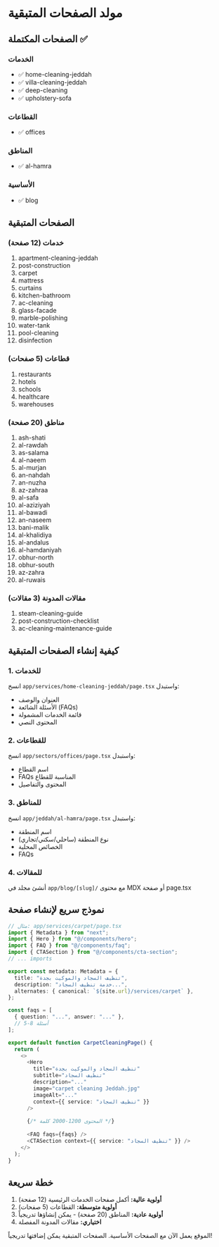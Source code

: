 # مولد الصفحات المتبقية

## الصفحات المكتملة ✅

### الخدمات
- ✅ home-cleaning-jeddah
- ✅ villa-cleaning-jeddah  
- ✅ deep-cleaning
- ✅ upholstery-sofa

### القطاعات
- ✅ offices

### المناطق
- ✅ al-hamra

### الأساسية
- ✅ blog

## الصفحات المتبقية

### خدمات (12 صفحة)
1. apartment-cleaning-jeddah
2. post-construction
3. carpet
4. mattress
5. curtains
6. kitchen-bathroom
7. ac-cleaning
8. glass-facade
9. marble-polishing
10. water-tank
11. pool-cleaning
12. disinfection

### قطاعات (5 صفحات)
1. restaurants
2. hotels
3. schools
4. healthcare
5. warehouses

### مناطق (20 صفحة)
1. ash-shati
2. al-rawdah
3. as-salama
4. al-naeem
5. al-murjan
6. an-nahdah
7. an-nuzha
8. az-zahraa
9. al-safa
10. al-aziziyah
11. al-bawadi
12. an-naseem
13. bani-malik
14. al-khalidiya
15. al-andalus
16. al-hamdaniyah
17. obhur-north
18. obhur-south
19. az-zahra
20. al-ruwais

### مقالات المدونة (3 مقالات)
1. steam-cleaning-guide
2. post-construction-checklist
3. ac-cleaning-maintenance-guide

## كيفية إنشاء الصفحات المتبقية

### 1. للخدمات
انسخ `app/services/home-cleaning-jeddah/page.tsx` واستبدل:
- العنوان والوصف
- الأسئلة الشائعة (FAQs)
- قائمة الخدمات المشمولة
- المحتوى النصي

### 2. للقطاعات  
انسخ `app/sectors/offices/page.tsx` واستبدل:
- اسم القطاع
- FAQs المناسبة للقطاع
- المحتوى والتفاصيل

### 3. للمناطق
انسخ `app/jeddah/al-hamra/page.tsx` واستبدل:
- اسم المنطقة
- نوع المنطقة (ساحلي/سكني/تجاري)
- الخصائص المحلية
- FAQs

### 4. للمقالات
أنشئ مجلد في `app/blog/[slug]/` مع محتوى MDX أو صفحة page.tsx

## نموذج سريع لإنشاء صفحة

```typescript
// مثال: app/services/carpet/page.tsx
import { Metadata } from "next";
import { Hero } from "@/components/hero";
import { FAQ } from "@/components/faq";
import { CTASection } from "@/components/cta-section";
// ... imports

export const metadata: Metadata = {
  title: "تنظيف السجاد والموكيت بجدة",
  description: "خدمة تنظيف السجاد...",
  alternates: { canonical: `${site.url}/services/carpet` },
};

const faqs = [
  { question: "...", answer: "..." },
  // 5-8 أسئلة
];

export default function CarpetCleaningPage() {
  return (
    <>
      <Hero 
        title="تنظيف السجاد والموكيت بجدة"
        subtitle="تنظيف السجاد"
        description="..."
        image="carpet cleaning Jeddah.jpg"
        imageAlt="..."
        context={{ service: "تنظيف السجاد" }}
      />
      
      {/* المحتوى 1200-2000 كلمة */}
      
      <FAQ faqs={faqs} />
      <CTASection context={{ service: "تنظيف السجاد" }} />
    </>
  );
}
```

## خطة سريعة

1. **أولوية عالية:** أكمل صفحات الخدمات الرئيسية (12 صفحة)
2. **أولوية متوسطة:** القطاعات (5 صفحات) 
3. **أولوية عادية:** المناطق (20 صفحة) - يمكن إنشاؤها تدريجياً
4. **اختياري:** مقالات المدونة المفصلة

الموقع يعمل الآن مع الصفحات الأساسية. الصفحات المتبقية يمكن إضافتها تدريجياً!


